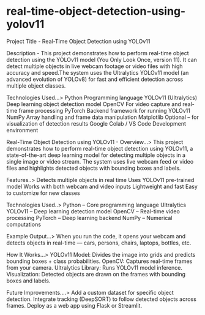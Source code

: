 # real-time-object-detection-using-yolov11

 Project Title - Real-Time Object Detection using YOLOv11

 Description - This project demonstrates how to perform real-time object detection using the YOLOv11 model (You Only Look Once, version 11).
It can detect multiple objects in live webcam footage or video files with high accuracy and speed.The system uses the Ultralytics YOLOv11 model 
(an advanced evolution of YOLOv8) for fast and efficient detection across multiple object classes.

Technologies Used...>
Python	Programming language
YOLOv11 (Ultralytics)	Deep learning object detection model
OpenCV	For video capture and real-time frame processing
PyTorch	Backend framework for running YOLOv11
NumPy	Array handling and frame data manipulation
Matplotlib	Optional – for visualization of detection results
Google Colab / VS Code	Development environment

Real-Time Object Detection using YOLOv11  - Overview...>
This project demonstrates how to perform real-time object detection using YOLOv11, a state-of-the-art deep learning model for detecting multiple objects in a single image or video stream.
The system uses live webcam feed or video files and highlights detected objects with bounding boxes and labels.

 Features..>
Detects multiple objects in real time
Uses YOLOv11 pre-trained model
Works with both webcam and video inputs
Lightweight and fast
Easy to customize for new classes

 Technologies Used..>
Python – Core programming language
Ultralytics YOLOv11 – Deep learning detection model
OpenCV – Real-time video processing
PyTorch – Deep learning backend
NumPy – Numerical computations

Example Output...>
When you run the code, it opens your webcam and detects objects in real-time — cars, persons, chairs, laptops, bottles, etc.

 How It Works...>
YOLOv11 Model: Divides the image into grids and predicts bounding boxes + class probabilities.
OpenCV: Captures real-time frames from your camera.
Ultralytics Library: Runs YOLOv11 model inference.
Visualization: Detected objects are drawn on the frames with bounding boxes and labels.

 Future Improvements....>
Add a custom dataset for specific object detection.
Integrate tracking (DeepSORT) to follow detected objects across frames.
Deploy as a web app using Flask or Streamlit.
